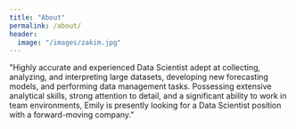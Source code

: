 ```yaml
---
title: "About"
permalink: /about/
header:
  image: "/images/zakim.jpg"
---
```


"Highly accurate and experienced Data Scientist adept at collecting, analyzing, and interpreting large datasets, developing new forecasting models, and performing data management tasks. Possessing extensive analytical skills, strong attention to detail, and a significant ability to work in team environments, Emily is presently looking for a Data Scientist position with a forward-moving company."
